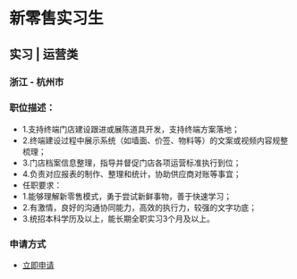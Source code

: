 
# 新零售实习生
## 实习  |  运营类
### 浙江 - 杭州市

### 职位描述：
- 1.支持终端门店建设跟进或展陈道具开发，支持终端方案落地；
- 2.终端建设过程中展示系统（如墙面、价签、物料等）的文案或视频内容规整梳理；
- 3.门店档案信息整理，指导并督促门店各项运营标准执行到位；
- 4.负责对应报表的制作、整理和统计，协助供应商对账等事宜；
- 任职要求：
- 1.能够理解新零售模式，勇于尝试新鲜事物，善于快速学习；
- 2.有激情，良好的沟通协同能力，高效的执行力，较强的文字功底；
- 3.统招本科学历及以上，能长期全职实习3个月及以上。
### 申请方式
- <a href="mailto:hr@tuya.com?subject=求职简历-新零售实习生-来自GitHub">立即申请</a>